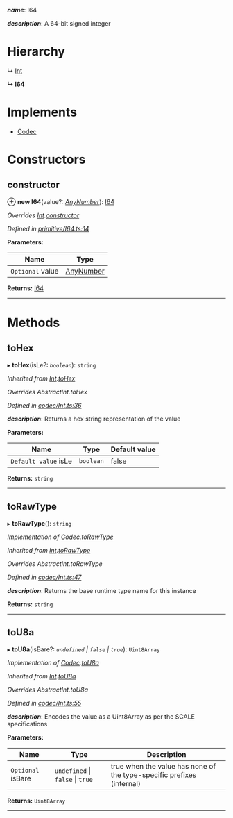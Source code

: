 

*__name__*: I64

*__description__*: A 64-bit signed integer

# Hierarchy

↳  [Int](_codec_int_.int.md)

**↳ I64**

# Implements

* [Codec](../interfaces/_types_.codec.md)

# Constructors

<a id="constructor"></a>

##  constructor

⊕ **new I64**(value?: *[AnyNumber](../modules/_types_.md#anynumber)*): [I64](_primitive_i64_.i64.md)

*Overrides [Int](_codec_int_.int.md).[constructor](_codec_int_.int.md#constructor)*

*Defined in [primitive/I64.ts:14](https://github.com/polkadot-js/api/blob/ea991e4/packages/types/src/primitive/I64.ts#L14)*

**Parameters:**

| Name | Type |
| ------ | ------ |
| `Optional` value | [AnyNumber](../modules/_types_.md#anynumber) |

**Returns:** [I64](_primitive_i64_.i64.md)

___

# Methods

<a id="tohex"></a>

##  toHex

▸ **toHex**(isLe?: *`boolean`*): `string`

*Inherited from [Int](_codec_int_.int.md).[toHex](_codec_int_.int.md#tohex)*

*Overrides AbstractInt.toHex*

*Defined in [codec/Int.ts:36](https://github.com/polkadot-js/api/blob/ea991e4/packages/types/src/codec/Int.ts#L36)*

*__description__*: Returns a hex string representation of the value

**Parameters:**

| Name | Type | Default value |
| ------ | ------ | ------ |
| `Default value` isLe | `boolean` | false |

**Returns:** `string`

___
<a id="torawtype"></a>

##  toRawType

▸ **toRawType**(): `string`

*Implementation of [Codec](../interfaces/_types_.codec.md).[toRawType](../interfaces/_types_.codec.md#torawtype)*

*Inherited from [Int](_codec_int_.int.md).[toRawType](_codec_int_.int.md#torawtype)*

*Overrides AbstractInt.toRawType*

*Defined in [codec/Int.ts:47](https://github.com/polkadot-js/api/blob/ea991e4/packages/types/src/codec/Int.ts#L47)*

*__description__*: Returns the base runtime type name for this instance

**Returns:** `string`

___
<a id="tou8a"></a>

##  toU8a

▸ **toU8a**(isBare?: *`undefined` \| `false` \| `true`*): `Uint8Array`

*Implementation of [Codec](../interfaces/_types_.codec.md).[toU8a](../interfaces/_types_.codec.md#tou8a)*

*Inherited from [Int](_codec_int_.int.md).[toU8a](_codec_int_.int.md#tou8a)*

*Overrides AbstractInt.toU8a*

*Defined in [codec/Int.ts:55](https://github.com/polkadot-js/api/blob/ea991e4/packages/types/src/codec/Int.ts#L55)*

*__description__*: Encodes the value as a Uint8Array as per the SCALE specifications

**Parameters:**

| Name | Type | Description |
| ------ | ------ | ------ |
| `Optional` isBare | `undefined` \| `false` \| `true` |  true when the value has none of the type-specific prefixes (internal) |

**Returns:** `Uint8Array`

___

